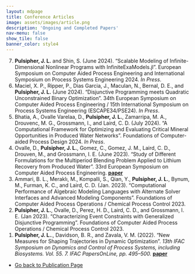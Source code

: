 ```yaml
---
layout: mdpage
title: Conference Articles
image: assets/images/article.png
description: 'Ongoing and Completed Papers'
nav-menu: false
show_tile: false
banner_color: style4
---
```


<ol reversed>
    <li><b>Pulsipher, J. L.</b> and Shin, S. (June 2024). “Scalable Modeling of Infinite-Dimensional Nonlinear Programs with InfiniteExaModels.jl”. European Symposium on Computer Aided Process Engineering and International Symposium on Process Systems Engineering 2024. <i>In Press</i>.</li>
    <li>Maciel, X. P., Ripper, P., Dias Garcia, J., Maculan, N., Bernal, D. E., and <b>Pulsipher, J. L.</b> (June 2024). “Disjunctive Programming meets Quadratic Unconstrained Binary Optimization”. 34th European Symposium on Computer Aided Process Engineering / 15th International Symposium on Process Systems Engineering (ESCAPE34/PSE24). <i>In Press</i>.</li>
    <li>Bhatia, A., Ovalle Varelaa, D., <b>Pulsipher, J. L.</b>, Zamarripa, M. A., Drouvenc, M. G., Grossmann, I., and Laird, C. D. (July 2024). “A Computational Framework for Optimizing and Evaluating Critical Mineral Opportunities in Produced Water Networks”. Foundations of Computer-aided Process Design 2024. <i>In Press</i>.</li>
    <li>Ovalle, D., <b>Pulsipher, J. L.</b>, Gomez, C., Gomez, J. M., Laird, C. D., Drouven, M., and Grossmann, I. E. (June 2023). “Study of Different Formulations for the Multiperiod Blending Problem Applied to Lithium Recovery from Produced Water”. 33rd European Symposium on Computer Aided Process Engineering. <a href="https://doi.org/10.1016/B978-0-443-15274-0.50295-X"><b>paper</b></a></li>
    <li>Ammari, B. L., Meraklı, M., Kompalli, S., Qian, Y., <b>Pulsipher, J. L.</b>, Bynum, M., Furman, K. C., and Laird, C. D. (Jan. 2023). “Computational Performance of Algebraic Modeling Languages with Alternate Solver Interfaces and Advanced Modeling Components”. Foundations of Computer Aided Process Operations / Chemical Process Control 2023.</li>
    <li><b>Pulsipher, J. L.</b>, Ovalle, D., Perez, H. D., Laird, C. D., and Grossmann, I. E. (Jan 2023). “Characterizing Event Constraints with Generalized Disjunctive Programming”. Foundations of Computer Aided Process Operations / Chemical Process Control 2023.</li>
    <li><b>Pulsipher, J. L.</b>., Davidson, B. R., and Zavala, V. M. (2022). “New Measures for Shaping Trajectories in Dynamic Optimization”. <i>13th IFAC Symposium on Dynamics and Control of Process Systems, including Biosystems. Vol. 55. 7. IFAC PapersOnLine, pp. 495–500.</i> <a href="https://doi.org/10.1016/j.ifacol.2022.07.492"><b>paper</b></a></li>
</ol>

<ul class="actions">
    <li><a href="/publications.html#conferences" class="button icon fa-arrow-left">Go back to Publication Page</a></li>
</ul>

